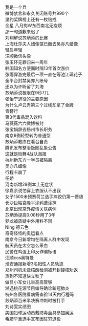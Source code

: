 我是一个兵  
微博禁言和永久关闭账号共990个  
里约奖牌榜上还有一枚钻戒  
金星 八月拘W东西南北无疫烦  
那一句道歉来迟了  
刘翔解说苏炳添的比赛  
上海杜莎夫人蜡像馆已撤去吴亦凡蜡像  
轻启年轻  
汪顺微信头像  
张玉环无罪归来一周年  
韩国知名方便面时隔13年首次涨价  
张雨霏游完最后一项一直在等池江璃花子  
全平台封禁吴亦凡账号  
还以为许昕留了刘海  
苏炳添说极限在9秒7几  
张怡宁退役的主要原因  
为什么卢云秀第三个过线却拿了金牌  
青簪行  
第3代毒品混入饮料  
马薇薇六六微博被封  
张宝娟辞去扬州市长职务  
南京8例轻型转为普通型  
苏炳添教练在看台自责  
腾讯发布整治饭圈乱象公告  
这就是街舞4战队海报  
杭州新东方一学员被隔离  
吴亦凡蜡像  
行程卡崩了  
任娇  
河南新增28例本土无症状  
徐嘉余说怕穿上衣服认不出我  
女子1500米预赛荷兰选手摔跤仍第一晋级  
长沙巨幅袁隆平涂鸦遭涂抹  
北京出现京外疫情关联病例  
苏炳添提高0.08秒用了3年  
梦龙被质疑中外用料不同  
Ning 德云色  
奇奇怪怪的奥运看点  
南京今日新增均在隔离人群中发现  
航天员在太空怎么采血  
民警在鸡蛋上印反诈骗标语  
汪顺cos奥特曼  
淮安通报新增3名阳性人员轨迹  
郑州司机未做核酸检测被开封硬核劝返  
热到不知道快立秋了  
做吕小军女儿举高高管够  
湘遇桃花源节目编导确诊新冠肺炎  
杭州各医院看病需查验14天内行程码  
苏炳添百米半决赛冲刺时被打手  
刘诗雯实绩图  
美国铅球运动员戴防毒面具参加奥运  
希腊举重选手宣布因贫穷退役  
